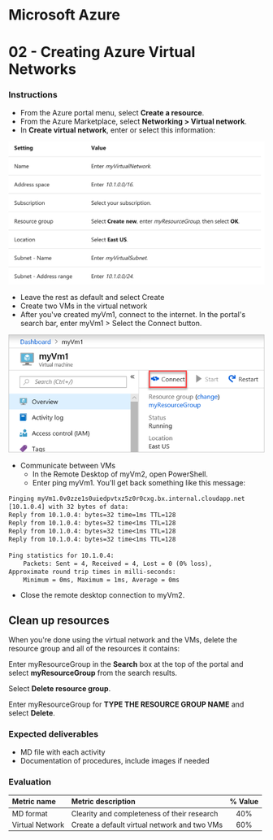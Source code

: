 # Microsoft Azure
# 02 - Creating Azure Virtual Networks

### Instructions
- From the Azure portal menu, select **Create a resource**.
- From the Azure Marketplace, select **Networking > Virtual network**.
- In **Create virtual network**, enter or select this information:

![Virtual Network](images/virtual-network.png)

- Leave the rest as default and select Create
- Create two VMs in the virtual network
- After you've created myVm1, connect to the internet. In the portal's search bar, enter myVm1 > Select the Connect button.

![connect-to-virtual-machine](images/connect-to-virtual-machine.png)

- Communicate between VMs
    - In the Remote Desktop of myVm2, open PowerShell.
    - Enter ping myVm1. You'll get back something like this message:

```
Pinging myVm1.0v0zze1s0uiedpvtxz5z0r0cxg.bx.internal.cloudapp.net [10.1.0.4] with 32 bytes of data:
Reply from 10.1.0.4: bytes=32 time=1ms TTL=128
Reply from 10.1.0.4: bytes=32 time<1ms TTL=128
Reply from 10.1.0.4: bytes=32 time<1ms TTL=128
Reply from 10.1.0.4: bytes=32 time<1ms TTL=128

Ping statistics for 10.1.0.4:
    Packets: Sent = 4, Received = 4, Lost = 0 (0% loss),
Approximate round trip times in milli-seconds:
    Minimum = 0ms, Maximum = 1ms, Average = 0ms
```

- Close the remote desktop connection to myVm2.


## Clean up resources

When you're done using the virtual network and the VMs, delete the resource group and all of the resources it contains:

Enter myResourceGroup in the **Search** box at the top of the portal and select **myResourceGroup** from the search results.

Select **Delete resource group**.

Enter myResourceGroup for **TYPE THE RESOURCE GROUP NAME** and select **Delete**.

### Expected deliverables
- MD file with each activity
- Documentation of procedures, include images if needed

### Evaluation

| Metric name        | Metric description                                | % Value |
|:------------------ |:--------------------------------------------------|:--:|
| MD format  | Clearity and completeness of their research | 40% |
| Virtual Network | Create a default virtual network and two VMs | 60% |
